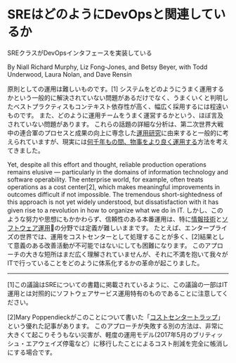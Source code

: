 # SREはどのようにDevOpsと関連しているか

SREクラスがDevOpsインタフェースを実装している

By Niall Richard Murphy, Liz Fong-Jones, and Betsy Beyer, with Todd Underwood, Laura Nolan, and Dave Rensin

原則としての運用は難しいものです。[1]
システムをどのようにうまく運用するかという一般的に解決されていない問題があるだけでなく、うまくいくと判明したベストプラクティスもコンテキスト依存性が高く、幅広く採用するには程遠いものです。
また、どのように運用チームをうまく運営するかという、ほぼ言及されていない問題があります。
これらの話題の詳細な分析は、第二次世界大戦中の連合軍のプロセスと成果の向上に専念した[運用研究](https://www.informs.org/Resource-Center/INFORMS-Student-Union/Career-FAQs)に由来すると一般的に考えられていますが、現実には[何千年もの間、物事をより良く運用する](http://www.operationsmanager.com/what-is-operations-management/provence-france/)方法を考えてきました。

Yet, despite all this effort and thought, reliable production operations remains elusive — particularly in the domains of information technology and software operability.
The enterprise world, for example, often treats operations as a cost center[2], which makes meaningful improvements in outcomes difficult if not impossible.
The tremendous short-sightedness of this approach is not yet widely understood, but dissatisfaction with it has given rise to a revolution in how to organize what we do in IT.
しかし、このような努力や思想にもかかわらず、信頼性のある本番運用は、特に[情報技術](https://www.independent.ie/business/irish/rbsulster-bank-fined-56m-for-2012-it-system-crash-30759473.html)と[ソフトウェア運用](https://threatpost.com/fda-software-failures-responsible-24-all-medical-device-recalls-062012/76720/)の分野では定義が難しいままです。
たとえば、エンタープライズの世界では、運用をコストセンターとして処理することが多く、[2]結果として意義のある改善活動が不可能ではないにしても困難になります。
このアプローチの大きな短所はまだ広く理解されていませんが、それに不満を抱いて我々がITで行っていることをどのように体系化するかの革命が起こりました。

----------
[1]この議論はSREについての書籍に掲載されているように、この議論の一部はIT運用とは対照的にソフトウェアサービス運用特有のものであることに注意してください。

[2]Mary Poppendieckがこのことについて書いた「[コストセンタートラップ](http://www.leanessays.com/2017/11/the-cost-center-trap.html)」という優れた記事があります。
このアプローチが失敗する別の方法は、非常に大きくて起こりそうもない災害が、軽度の運用モデル(2017年5月のブリティッシュ・エアウェイズ停電など）に移行したことによるコスト削減を完全に帳消しにする場合です。
